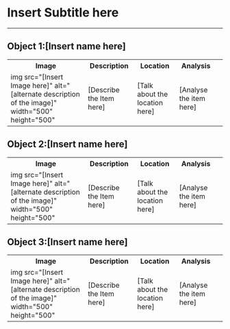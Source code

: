 <html>
<CSS>
<head>
 <link rel="stylesheet" href="styles.css">
 <title>Insert name here</title>
 <link rel="icon" type="image/x-icon" href="/images/favicon.ico">
</head>
<body>
<h1>Insert Subtitle here</h1>
<hr>
<h2>Object 1:[Insert name here]</h2>
<table>
<tr>
<th>Image</th>
<th>Description</th>
<th>Location</th>
<th>Analysis</th>
</tr>
<tr>
<td>img src="[Insert Image here]" alt="[alternate description of the image]" width="500" height="500"</td>
<td><p>[Describe the Item here]<p></td>
<td><p>[Talk about the location here]<p></td>
<td><p>[Analyse the item here]<p><td>
</tr>
</table>
</body>
<body>
<h2>Object 2:[Insert name here]</h2>
<table>
<tr>
<th>Image</th>
<th>Description</th>
<th>Location</th>
<th>Analysis</th>
</tr>
<tr>
<td>img src="[Insert Image here]" alt="[alternate description of the image]" width="500" height="500"</td>
<td><p>[Describe the Item here]<p></td>
<td><p>[Talk about the location here]<p></td>
<td><p>[Analyse the item here]<p><td>
</tr>
</table>
</body>
<body>
<h2>Object 3:[Insert name here]</h2>
<table>
<tr>
<th>Image</th>
<th>Description</th>
<th>Location</th>
<th>Analysis</th>
</tr>
<tr>
<td>img src="[Insert Image here]" alt="[alternate description of the image]" width="500" height="500" </td>
<td><p>[Describe the Item here]<p></td>
<td><p>[Talk about the location here]<p></td>
<td><p>[Analyse the item here]<p><td>
</tr>
</table>
</body>
</CSS>
</html>
